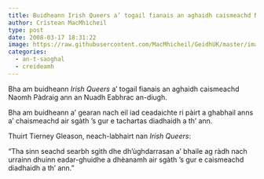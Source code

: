 ```yaml
---
title: Buidheann Irish Queers a’ togail fianais an aghaidh caismeachd Naomh Pàdraig
author: Crìstean MacMhìcheil
type: post
date: 2008-03-17 18:31:22
image: https://raw.githubusercontent.com/MacMhicheil/GeidhUK/master/images/.jpg
categories:
  - an-t-saoghal
  - creideamh
---
```

Bha am buidheann _Irish Queers_ a&#8217; togail fianais an aghaidh caismeachd Naomh Pàdraig ann an Nuadh Eabhrac an-diugh.

<!--more-->

Bha am buidheann a’ gearan nach eil iad ceadaichte ri pàirt a ghabhail anns a’ chaismeachd air sgàth ’s gur e tachartas diadhaidh a th’ ann.

Thuirt Tierney Gleason, neach-labhairt nan _Irish Queers_:

“Tha sinn seachd searbh sgìth dhe dh&#8217;ùghdarrasan a&#8217; bhaile ag ràdh nach urrainn dhuinn eadar-ghuidhe a dhèanamh air sgàth ’s gur e caismeachd diadhaidh a th’ ann.”
